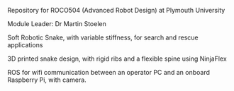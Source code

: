 Repository for ROCO504 (Advanced Robot Design) at Plymouth University

Module Leader: Dr Martin Stoelen

Soft Robotic Snake, with variable stiffness, for search and rescue applications

3D printed snake design, with rigid ribs and a flexible spine using NinjaFlex

ROS for wifi communication between an operator PC and an onboard Raspberry Pi, with camera.
